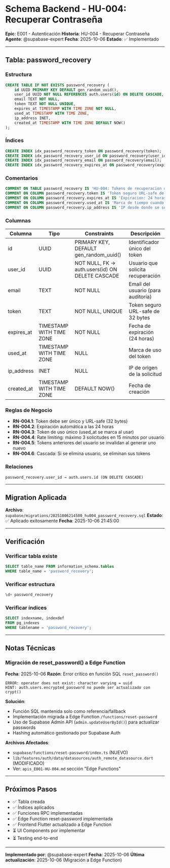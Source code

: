 # Schema Backend - HU-004: Recuperar Contraseña

**Epic**: E001 - Autenticación
**Historia**: HU-004 - Recuperar Contraseña
**Agente**: @supabase-expert
**Fecha**: 2025-10-06
**Estado**: ✅ Implementado

---

## Tabla: password_recovery

### Estructura

```sql
CREATE TABLE IF NOT EXISTS password_recovery (
    id UUID PRIMARY KEY DEFAULT gen_random_uuid(),
    user_id UUID NOT NULL REFERENCES auth.users(id) ON DELETE CASCADE,
    email TEXT NOT NULL,
    token TEXT NOT NULL UNIQUE,
    expires_at TIMESTAMP WITH TIME ZONE NOT NULL,
    used_at TIMESTAMP WITH TIME ZONE,
    ip_address INET,
    created_at TIMESTAMP WITH TIME ZONE DEFAULT NOW()
);
```

### Índices

```sql
CREATE INDEX idx_password_recovery_token ON password_recovery(token);
CREATE INDEX idx_password_recovery_user_id ON password_recovery(user_id);
CREATE INDEX idx_password_recovery_email ON password_recovery(email);
CREATE INDEX idx_password_recovery_expires_at ON password_recovery(expires_at);
```

### Comentarios

```sql
COMMENT ON TABLE password_recovery IS 'HU-004: Tokens de recuperacion de contrasena - RN-004-PASSWORD';
COMMENT ON COLUMN password_recovery.token IS 'Token seguro URL-safe de 32 bytes';
COMMENT ON COLUMN password_recovery.expires_at IS 'Expiracion: 24 horas desde creacion';
COMMENT ON COLUMN password_recovery.used_at IS 'Marca de tiempo cuando token fue usado - NULL si no usado';
COMMENT ON COLUMN password_recovery.ip_address IS 'IP desde donde se solicito la recuperacion';
```

### Columnas

| Columna | Tipo | Constraints | Descripción |
|---------|------|-------------|-------------|
| id | UUID | PRIMARY KEY, DEFAULT gen_random_uuid() | Identificador único del token |
| user_id | UUID | NOT NULL, FK → auth.users(id) ON DELETE CASCADE | Usuario que solicita recuperación |
| email | TEXT | NOT NULL | Email del usuario (para auditoría) |
| token | TEXT | NOT NULL, UNIQUE | Token seguro URL-safe de 32 bytes |
| expires_at | TIMESTAMP WITH TIME ZONE | NOT NULL | Fecha de expiración (24 horas) |
| used_at | TIMESTAMP WITH TIME ZONE | NULL | Marca de uso del token |
| ip_address | INET | NULL | IP de origen de la solicitud |
| created_at | TIMESTAMP WITH TIME ZONE | DEFAULT NOW() | Fecha de creación |

### Reglas de Negocio

- **RN-004.1**: Token debe ser único y URL-safe (32 bytes)
- **RN-004.2**: Expiración automática a las 24 horas
- **RN-004.3**: Token de uso único (used_at se marca al usar)
- **RN-004.4**: Rate limiting: máximo 3 solicitudes en 15 minutos por usuario
- **RN-004.5**: Tokens anteriores del usuario se invalidan al generar uno nuevo
- **RN-004.6**: Cascada: Si se elimina usuario, se eliminan sus tokens

### Relaciones

```
password_recovery.user_id → auth.users.id (ON DELETE CASCADE)
```

---

## Migration Aplicada

**Archivo**: `supabase/migrations/20251006214500_hu004_password_recovery.sql`
**Estado**: ✅ Aplicado exitosamente
**Fecha**: 2025-10-06 21:45:00

---

## Verificación

### Verificar tabla existe
```sql
SELECT table_name FROM information_schema.tables
WHERE table_name = 'password_recovery';
```

### Verificar estructura
```sql
\d+ password_recovery
```

### Verificar índices
```sql
SELECT indexname, indexdef
FROM pg_indexes
WHERE tablename = 'password_recovery';
```

---

## Notas Técnicas

### Migración de reset_password() a Edge Function

**Fecha**: 2025-10-06
**Razón**: Error crítico en función SQL `reset_password()`

```
ERROR: operator does not exist: character varying = uuid
HINT: auth.users.encrypted_password no puede ser actualizado con crypt()
```

**Solución**:
- Función SQL mantenida solo como referencia/fallback
- Implementación migrada a Edge Function `/functions/reset-password`
- Uso de Supabase Admin API (`admin.updateUserById()`) para actualizar passwords
- Hashing automático gestionado por Supabase Auth

**Archivos Afectados**:
- `supabase/functions/reset-password/index.ts` (NUEVO)
- `lib/features/auth/data/datasources/auth_remote_datasource.dart` (MODIFICADO)
- Ver: `apis_E001-HU-004.md` sección "Edge Functions"

---

## Próximos Pasos

- ✅ Tabla creada
- ✅ Índices aplicados
- ✅ Funciones RPC implementadas
- ✅ Edge Function reset-password implementada
- ✅ Frontend Flutter actualizado a Edge Function
- ⏳ UI Components por implementar
- ⏳ Testing end-to-end

---

**Implementado por**: @supabase-expert
**Fecha**: 2025-10-06
**Última actualización**: 2025-10-06 (Migración a Edge Function)
